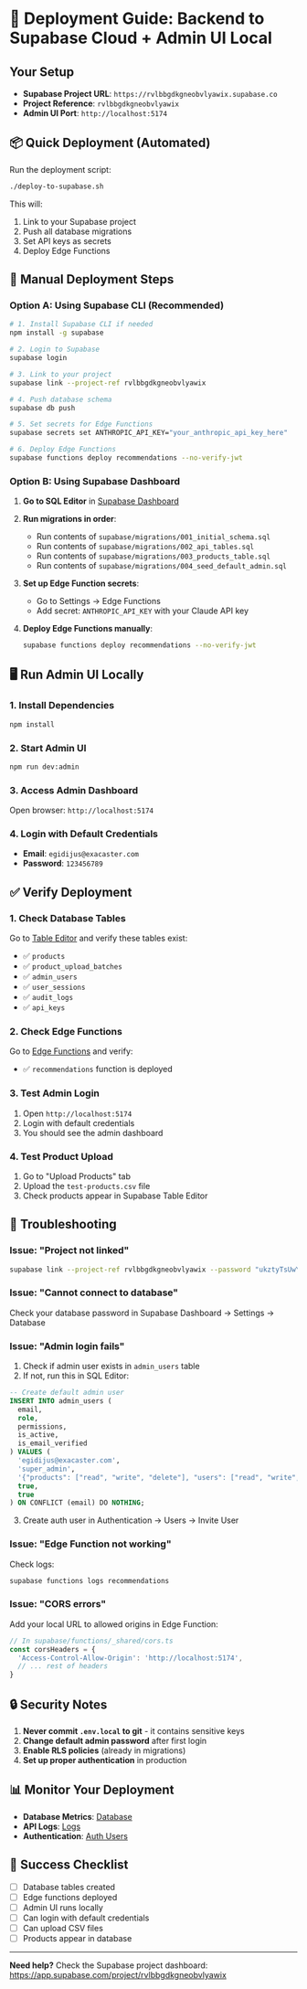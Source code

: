 # 🚀 Deployment Guide: Backend to Supabase Cloud + Admin UI Local

## Your Setup
- **Supabase Project URL**: `https://rvlbbgdkgneobvlyawix.supabase.co`
- **Project Reference**: `rvlbbgdkgneobvlyawix`
- **Admin UI Port**: `http://localhost:5174`

## 📦 Quick Deployment (Automated)

Run the deployment script:
```bash
./deploy-to-supabase.sh
```

This will:
1. Link to your Supabase project
2. Push all database migrations
3. Set API keys as secrets
4. Deploy Edge Functions

## 📝 Manual Deployment Steps

### Option A: Using Supabase CLI (Recommended)

```bash
# 1. Install Supabase CLI if needed
npm install -g supabase

# 2. Login to Supabase
supabase login

# 3. Link to your project
supabase link --project-ref rvlbbgdkgneobvlyawix

# 4. Push database schema
supabase db push

# 5. Set secrets for Edge Functions
supabase secrets set ANTHROPIC_API_KEY="your_anthropic_api_key_here"

# 6. Deploy Edge Functions
supabase functions deploy recommendations --no-verify-jwt
```

### Option B: Using Supabase Dashboard

1. **Go to SQL Editor** in [Supabase Dashboard](https://app.supabase.com/project/rvlbbgdkgneobvlyawix/sql)

2. **Run migrations in order**:
   - Run contents of `supabase/migrations/001_initial_schema.sql`
   - Run contents of `supabase/migrations/002_api_tables.sql`
   - Run contents of `supabase/migrations/003_products_table.sql`
   - Run contents of `supabase/migrations/004_seed_default_admin.sql`

3. **Set up Edge Function secrets**:
   - Go to Settings → Edge Functions
   - Add secret: `ANTHROPIC_API_KEY` with your Claude API key

4. **Deploy Edge Functions manually**:
   ```bash
   supabase functions deploy recommendations --no-verify-jwt
   ```

## 🖥️ Run Admin UI Locally

### 1. Install Dependencies
```bash
npm install
```

### 2. Start Admin UI
```bash
npm run dev:admin
```

### 3. Access Admin Dashboard
Open browser: `http://localhost:5174`

### 4. Login with Default Credentials
- **Email**: `egidijus@exacaster.com`
- **Password**: `123456789`

## ✅ Verify Deployment

### 1. Check Database Tables
Go to [Table Editor](https://app.supabase.com/project/rvlbbgdkgneobvlyawix/editor) and verify these tables exist:
- ✅ `products`
- ✅ `product_upload_batches`
- ✅ `admin_users`
- ✅ `user_sessions`
- ✅ `audit_logs`
- ✅ `api_keys`

### 2. Check Edge Functions
Go to [Edge Functions](https://app.supabase.com/project/rvlbbgdkgneobvlyawix/functions) and verify:
- ✅ `recommendations` function is deployed

### 3. Test Admin Login
1. Open `http://localhost:5174`
2. Login with default credentials
3. You should see the admin dashboard

### 4. Test Product Upload
1. Go to "Upload Products" tab
2. Upload the `test-products.csv` file
3. Check products appear in Supabase Table Editor

## 🔧 Troubleshooting

### Issue: "Project not linked"
```bash
supabase link --project-ref rvlbbgdkgneobvlyawix --password "ukztyTsUwYJtE21"
```

### Issue: "Cannot connect to database"
Check your database password in Supabase Dashboard → Settings → Database

### Issue: "Admin login fails"
1. Check if admin user exists in `admin_users` table
2. If not, run this in SQL Editor:
```sql
-- Create default admin user
INSERT INTO admin_users (
  email,
  role,
  permissions,
  is_active,
  is_email_verified
) VALUES (
  'egidijus@exacaster.com',
  'super_admin',
  '{"products": ["read", "write", "delete"], "users": ["read", "write", "delete"]}'::jsonb,
  true,
  true
) ON CONFLICT (email) DO NOTHING;
```

3. Create auth user in Authentication → Users → Invite User

### Issue: "Edge Function not working"
Check logs:
```bash
supabase functions logs recommendations
```

### Issue: "CORS errors"
Add your local URL to allowed origins in Edge Function:
```typescript
// In supabase/functions/_shared/cors.ts
const corsHeaders = {
  'Access-Control-Allow-Origin': 'http://localhost:5174',
  // ... rest of headers
}
```

## 🔒 Security Notes

1. **Never commit `.env.local` to git** - it contains sensitive keys
2. **Change default admin password** after first login
3. **Enable RLS policies** (already in migrations)
4. **Set up proper authentication** in production

## 📊 Monitor Your Deployment

- **Database Metrics**: [Database](https://app.supabase.com/project/rvlbbgdkgneobvlyawix/database/tables)
- **API Logs**: [Logs](https://app.supabase.com/project/rvlbbgdkgneobvlyawix/logs/edge-functions)
- **Authentication**: [Auth Users](https://app.supabase.com/project/rvlbbgdkgneobvlyawix/auth/users)

## 🎉 Success Checklist

- [ ] Database tables created
- [ ] Edge functions deployed
- [ ] Admin UI runs locally
- [ ] Can login with default credentials
- [ ] Can upload CSV files
- [ ] Products appear in database

---

**Need help?** Check the Supabase project dashboard:
https://app.supabase.com/project/rvlbbgdkgneobvlyawix